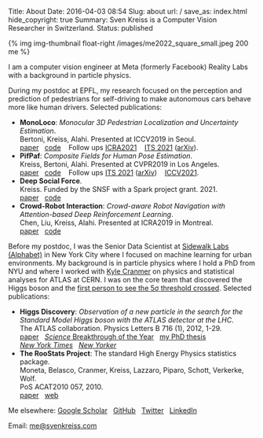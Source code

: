Title: About
Date: 2016-04-03 08:54
Slug: about
url: /
save_as: index.html
hide_copyright: true
Summary: Sven Kreiss is a Computer Vision Researcher in Switzerland.
Status: published


{% img img-thumbnail float-right /images/me2022_square_small.jpeg 200 me %}

I am a computer vision engineer at Meta (formerly Facebook) Reality Labs with a background in
particle physics.

During my postdoc at EPFL, my research focused on the perception and prediction
of pedestrians for self-driving
to make autonomous cars behave more like human drivers.
Selected publications:

* __MonoLoco__: _Monocular 3D Pedestrian Localization and Uncertainty Estimation_.<br />
  Bertoni, Kreiss, Alahi. Presented at ICCV2019 in Seoul.<br />
  <span style="white-space: nowrap">[<i class="fa fa-file"></i> paper](http://openaccess.thecvf.com/content_ICCV_2019/html/Bertoni_MonoLoco_Monocular_3D_Pedestrian_Localization_and_Uncertainty_Estimation_ICCV_2019_paper.html)</span>&nbsp;&nbsp;
  <span style="white-space: nowrap">[<i class="fa fa-github"></i> code](https://github.com/vita-epfl/monoloco)</span>
  &nbsp;&nbsp;
  <span style="white-space: nowrap">Follow ups [<i class="fa fa-file"></i> ICRA2021](https://arxiv.org/abs/2008.10913)</span>
  &nbsp;&nbsp;
  <span style="white-space: nowrap">[<i class="fa fa-file"></i> ITS 2021](https://ieeexplore.ieee.org/iel7/6979/4358928/09406903.pdf) ([arXiv](https://arxiv.org/abs/2009.00984))</span>.
* __PifPaf__: _Composite Fields for Human Pose Estimation_.<br />
  Kreiss, Bertoni, Alahi. Presented at CVPR2019 in Los Angeles.<br />
  <span style="white-space: nowrap">[<i class="fa fa-file"></i> paper](http://openaccess.thecvf.com/content_CVPR_2019/html/Kreiss_PifPaf_Composite_Fields_for_Human_Pose_Estimation_CVPR_2019_paper.html)</span>&nbsp;&nbsp;
  <span style="white-space: nowrap">[<i class="fa fa-github"></i> code](https://github.com/openpifpaf/openpifpaf)</span>
  &nbsp;&nbsp;
  <span style="white-space: nowrap">Follow ups [<i class="fa fa-file"></i> ITS 2021](https://ieeexplore.ieee.org/document/9617128) ([arXiv](https://arxiv.org/abs/2103.02440))</span>
  &nbsp;&nbsp;
  <span style="white-space: nowrap">[<i class="fa fa-file"></i> ICCV2021](http://openaccess.thecvf.com/content/ICCV2021/papers/Zauss_Keypoint_Communities_ICCV_2021_paper.pdf)</span>.
* __Deep Social Force__.<br />
  Kreiss. Funded by the SNSF with a Spark project grant. 2021.<br />
  <span style="white-space: nowrap">[<i class="fa fa-file"></i> paper](https://arxiv.org/abs/2109.12081)</span>&nbsp;&nbsp;
  <span style="white-space: nowrap">[<i class="fa fa-github"></i> code](https://github.com/svenkreiss/socialforce)</span>
* __Crowd-Robot Interaction__: _Crowd-aware Robot Navigation with Attention-based Deep Reinforcement Learning_.<br />
  Chen, Liu, Kreiss, Alahi. Presented at ICRA2019 in Montreal.<br />
  <span style="white-space: nowrap">[<i class="fa fa-file"></i> paper](https://doi.org/10.1109/ICRA.2019.8794134)</span>&nbsp;&nbsp;
  <span style="white-space: nowrap">[<i class="fa fa-github"></i> code](https://github.com/vita-epfl/crowdnav)</span>

<!-- As the PI for an SNSF Spark Grant, I was investigating new ideas for the Social Force model
(presented at STRC2019 and hEART2019) and
human path prediction in the context of autonomous vehicles. -->


Before my postdoc, I was the Senior Data Scientist at
[Sidewalk Labs (Alphabet)](https://www.sidewalklabs.com) in New York City
where I focused on machine learning for urban environments. My background is in particle physics
where I hold a PhD from NYU and where I worked with
[Kyle Cranmer](http://theoryandpractice.org/) on physics and statistical
analyses for ATLAS at CERN. I was on the core team that
discovered the Higgs boson and the
[first person to see the 5σ threshold crossed](/blog/chasing-the-higgs-nyt/). Selected publications:

* __Higgs Discovery__: _Observation of a new particle in the search for the Standard Model Higgs boson with the ATLAS detector at the LHC_.<br />
  The ATLAS collaboration. Physics Letters B 716 (1), 2012, 1-29.<br />
  <span style="white-space: nowrap">[<i class="fa fa-file"></i> paper](https://doi.org/10.1016/j.physletb.2012.08.020)</span>&nbsp;&nbsp;
  <span style="white-space: nowrap">[<i class="fa fa-file"></i> _Science_ Breakthrough of the Year](https://science.sciencemag.org/content/338/6114/1524)</span>&nbsp;&nbsp;
  <span style="white-space: nowrap">[<i class="fa fa-book"></i> my PhD thesis](/blog/phd-thesis/)</span><br />
  <span style="white-space: nowrap">[<i class="fa fa-newspaper-o"></i> _New York Times_](/blog/chasing-the-higgs-nyt/)</span>&nbsp;&nbsp;
  <span style="white-space: nowrap">[<i class="fa fa-newspaper-o"></i> _New Yorker_](/blog/nobel-prize-party-new-yorker/)</span>
* __The RooStats Project__: The standard High Energy Physics statistics package.<br />
  Moneta, Belasco, Cranmer, Kreiss, Lazzaro, Piparo, Schott, Verkerke, Wolf.<br />
  PoS ACAT2010 057, 2010.<br />
  <span style="white-space: nowrap">[<i class="fa fa-file"></i> paper](https://arxiv.org/abs/1009.1003)</span>&nbsp;&nbsp;
  <span style="white-space: nowrap">[<i class="fa fa-github"></i> web](https://twiki.cern.ch/twiki/bin/view/RooStats/WebHome)</span>

Me elsewhere:
<span style="white-space: nowrap">[<i class="fa fa-graduation-cap"></i> Google Scholar](https://scholar.google.ch/citations?hl=en&user=SnjnSVEAAAAJ&view_op=list_works&sortby=pubdate)</span>&nbsp;&nbsp;
<span style="white-space: nowrap">[<i class="fa fa-github"></i> GitHub](https://github.com/svenkreiss/)</span>&nbsp;&nbsp;
<span style="white-space: nowrap">[<i class="fa fa-twitter"></i> Twitter](https://twitter.com/svenkreiss)</span>&nbsp;&nbsp;
<span style="white-space: nowrap">[<i class="fa fa-linkedin-square"></i> LinkedIn](https://www.linkedin.com/in/svenkreiss/)</span>
<br />
<!-- More: [projects](/projects.html)[blog](/blog/), [curriculum vitae](/files/cv.pdf) <br /> -->
Email: [me@svenkreiss.com](mailto:me@svenkreiss.com)
